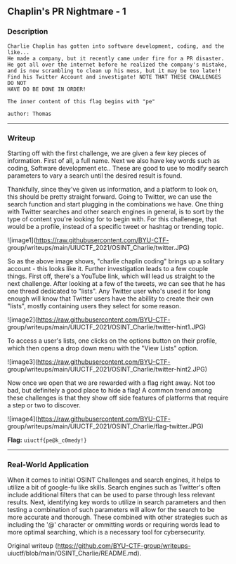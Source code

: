 ## Chaplin's PR Nightmare - 1  
### Description  
```  
Charlie Chaplin has gotten into software development, coding, and the like...  
He made a company, but it recently came under fire for a PR disaster.  
He got all over the internet before he realized the company's mistake,  
and is now scrambling to clean up his mess, but it may be too late!!  
Find his Twitter Account and investigate! NOTE THAT THESE CHALLENGES DO NOT  
HAVE DO BE DONE IN ORDER!

The inner content of this flag begins with "pe"

author: Thomas  
```

-----

### Writeup  
Starting off with the first challenge, we are given a few key pieces of
information. First of all, a full name. Next we also have key words such as
coding, Software development etc.. These are good to use to modify search
parameters to vary a search until the desired result is found.

Thankfully, since they've given us information, and a platform to look on,
this should be pretty straight forward. Going to Twitter, we can use the
search function and start plugging in the combinations we have. One thing with
Twitter searches and other search engines in general, is to sort by the type
of content you're looking for to begin with. For this challenege, that would
be a profile, instead of a specific tweet or hashtag or trending topic.

![image1](https://raw.githubusercontent.com/BYU-CTF-
group/writeups/main/UIUCTF_2021/OSINT_Charlie/twitter.JPG)

So as the above image shows, "charlie chaplin coding" brings up a solitary
account - this looks like it. Further investigation leads to a few couple
things. First off, there's a YouTube link, which will lead us straight to the
next challenge. After looking at a few of the tweets, we can see that he has
one thread dedicated to "lists". Any Twitter user who's used it for long
enough will know that Twitter users have the abillity to create their own
"lists", mostly containing users they select for some reason.

![image2](https://raw.githubusercontent.com/BYU-CTF-
group/writeups/main/UIUCTF_2021/OSINT_Charlie/twitter-hint1.JPG)

To access a user's lists, one clicks on the options button on their profile,
which then opens a drop down menu with the "View Lists" option.

![image3](https://raw.githubusercontent.com/BYU-CTF-
group/writeups/main/UIUCTF_2021/OSINT_Charlie/twitter-hint2.JPG)

Now once we open that we are rewarded with a flag right away. Not too bad, but
definitely a good place to hide a flag! A common trend among these challenges
is that they show off side features of platforms that require a step or two to
discover.

![image4](https://raw.githubusercontent.com/BYU-CTF-
group/writeups/main/UIUCTF_2021/OSINT_Charlie/flag-twitter.JPG)

**Flag:** `uiuctf{pe@k_c0medy!}`

-----

### Real-World Application  
When it comes to initial OSINT Challenges and search engines, it helps to
utilize a bit of google-fu like skills. Search engines such as Twitter's often
include additional filters that can be used to parse through less relevant
results. Next, identifying key words to utilize in search parameters and then
testing a combination of such parameters will allow for the search to be more
accurate and thorough. These combined with other strategies such as including
the '@' character or ommitting words or requiring words lead to more optimal
searching, which is a necessary tool for cybersecurity.  

Original writeup (https://github.com/BYU-CTF-group/writeups-
uiuctf/blob/main/OSINT_Charlie/README.md).